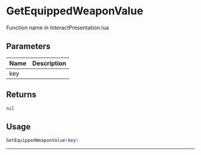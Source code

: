 # GetEquippedWeaponValue

Function name in InteractPresentation.lua

## Parameters

| Name | Description |
| ---- | ----------- |
| key  |             |

## Returns

`nil`

## Usage

```lua
GetEquippedWeaponValue(key)
```

---

